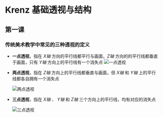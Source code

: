 # Krenz 基础透视与结构

## 第一课

### 传统美术教学中常见的三种透视的定义

+ **一点透视**，指在 *X轴* 方向的平行线都平行与画面，*Z轴* 方向的的平行线都垂直于画面，只有 *Y轴* 方向上的平行线有一个消失点
  ![一点透视](C:\Users\chinanoahli\AppData\Roaming\marktext\images\2022-07-14-10-42-07-image.png)

+ **两点透视**，指在 *Z轴* 方向上的平行线都垂直与画面，但 *X轴* 和 *Y轴* 上的平行线都各自拥有一个消失点
  
  ![两点透视](C:\Users\chinanoahli\AppData\Roaming\marktext\images\2022-07-14-10-46-43-image.png)

+ **三点透视**，指在 *X轴* 、 *Y轴* 和 *Z轴* 三个方向上的平行线，均有对应的消失点
  
  ![三点透视](C:\Users\chinanoahli\AppData\Roaming\marktext\images\2022-07-14-10-46-59-image.png)
